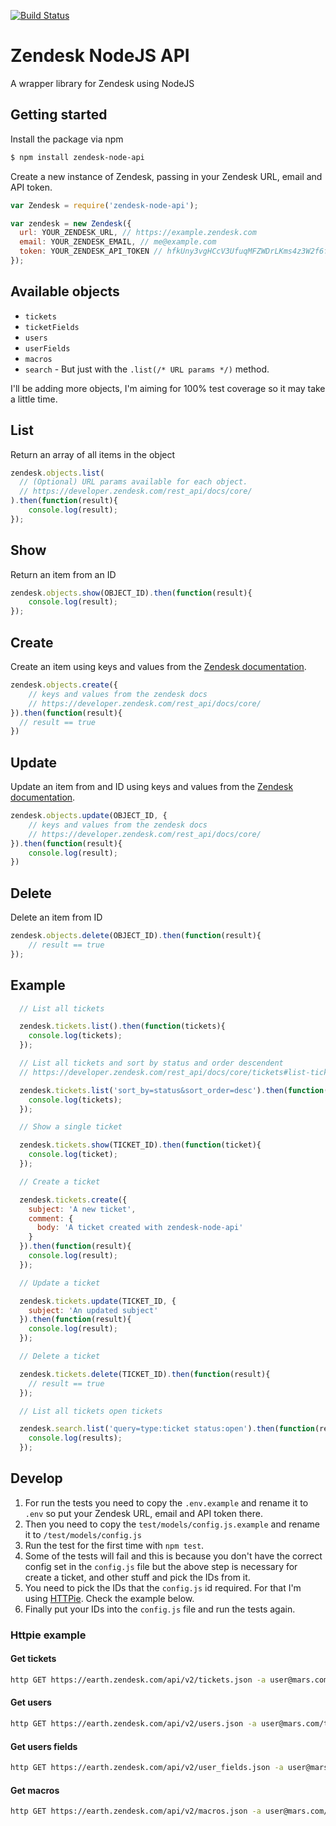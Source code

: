 [![Build Status](https://travis-ci.org/dashedstripes/zendesk-node-api.svg?branch=master)](https://travis-ci.org/dashedstripes/zendesk-node-api)

# Zendesk NodeJS API
A wrapper library for Zendesk using NodeJS

## Getting started
Install the package via npm

```bash
$ npm install zendesk-node-api
```

Create a new instance of Zendesk, passing in your Zendesk URL, email and API token.

```javascript
var Zendesk = require('zendesk-node-api');

var zendesk = new Zendesk({
  url: YOUR_ZENDESK_URL, // https://example.zendesk.com
  email: YOUR_ZENDESK_EMAIL, // me@example.com
  token: YOUR_ZENDESK_API_TOKEN // hfkUny3vgHCcV3UfuqMFZWDrLKms4z3W2f6ftjPT
});
```

## Available objects
- ```tickets```
- ```ticketFields```
- ```users```
- ```userFields```
- ```macros```
- ```search``` - But just with the `.list(/* URL params */)` method.

I'll be adding more objects, I'm aiming for 100% test coverage so it may take a little time.

## List
Return an array of all items in the object

``` javascript
zendesk.objects.list(
  // (Optional) URL params available for each object.
  // https://developer.zendesk.com/rest_api/docs/core/
).then(function(result){
    console.log(result);
});
```

## Show
Return an item from an ID

``` javascript
zendesk.objects.show(OBJECT_ID).then(function(result){
    console.log(result);
});
```

## Create
Create an item using keys and values from the [Zendesk documentation](https://developer.zendesk.com/rest_api/docs/core/).

``` javascript
zendesk.objects.create({
    // keys and values from the zendesk docs
    // https://developer.zendesk.com/rest_api/docs/core/
}).then(function(result){
  // result == true
})
```

## Update
Update an item from and ID using keys and values from the [Zendesk documentation](https://developer.zendesk.com/rest_api/docs/core/).

``` javascript
zendesk.objects.update(OBJECT_ID, {
    // keys and values from the zendesk docs
    // https://developer.zendesk.com/rest_api/docs/core/
}).then(function(result){
    console.log(result);
})
```

## Delete
Delete an item from ID

``` javascript
zendesk.objects.delete(OBJECT_ID).then(function(result){
    // result == true
});
```

## Example

``` javascript
  // List all tickets

  zendesk.tickets.list().then(function(tickets){
    console.log(tickets);
  });

  // List all tickets and sort by status and order descendent
  // https://developer.zendesk.com/rest_api/docs/core/tickets#list-tickets

  zendesk.tickets.list('sort_by=status&sort_order=desc').then(function(tickets){
    console.log(tickets);
  });

  // Show a single ticket

  zendesk.tickets.show(TICKET_ID).then(function(ticket){
    console.log(ticket);
  });

  // Create a ticket

  zendesk.tickets.create({
    subject: 'A new ticket',
    comment: {
      body: 'A ticket created with zendesk-node-api'
    }
  }).then(function(result){
    console.log(result);
  });

  // Update a ticket

  zendesk.tickets.update(TICKET_ID, {
    subject: 'An updated subject'
  }).then(function(result){
    console.log(result);
  });

  // Delete a ticket

  zendesk.tickets.delete(TICKET_ID).then(function(result){
    // result == true
  });

  // List all tickets open tickets

  zendesk.search.list('query=type:ticket status:open').then(function(results){
    console.log(results);
  });

```

## Develop
1. For run the tests you need to copy the `.env.example` and rename it to `.env` so put your Zendesk URL, email and API token there.
2. Then you need to copy the `test/models/config.js.example` and rename it to `/test/models/config.js`
3. Run the test for the first time with `npm test`.
4. Some of the tests will fail and this is because you don't have the correct config set in the `config.js` file but the above step is necessary for create a ticket, and other stuff and pick the IDs from it.
5. You need to pick the IDs that the `config.js` id required. For that I'm using [HTTPie](https://github.com/jkbrzt/httpie). Check the example below.
6. Finally put your IDs into the `config.js` file and run the tests again.

### Httpie example

#### Get tickets
```bash
http GET https://earth.zendesk.com/api/v2/tickets.json -a user@mars.com/token:2f96bd9d07464e6597f886f2ca70d35d
```
#### Get users
```bash
http GET https://earth.zendesk.com/api/v2/users.json -a user@mars.com/token:2f96bd9d07464e6597f886f2ca70d35d
```

#### Get users fields
```bash
http GET https://earth.zendesk.com/api/v2/user_fields.json -a user@mars.com/token:2f96bd9d07464e6597f886f2ca70d35d
```

#### Get macros
```bash
http GET https://earth.zendesk.com/api/v2/macros.json -a user@mars.com/token:2f96bd9d07464e6597f886f2ca70d35d
```
